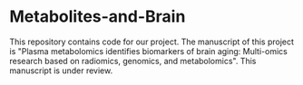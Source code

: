 # Metabolites-and-Brain
This repository contains code for our project.
The manuscript of this project is "Plasma metabolomics identifies biomarkers of brain aging: Multi-omics research based on radiomics, genomics, and metabolomics".
This manuscript is under review.
